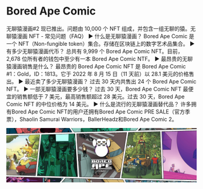 # Bored Ape Comic

无聊猿漫画#2 现已推出。问题由 10,000 个 NFT 组成，并包含一组无聊的猿。无聊猿漫画 NFT - 常见问题（FAQ）
▶ 什么是无聊猿漫画？
Bored Ape Comic 是一个 NFT（Non-fungible token）集合。存储在区块链上的数字艺术品集合。
▶ 有多少无聊猿漫画代币？
总共有 9,999 个 Bored Ape Comic NFT。目前，2,678 位所有者的钱包中至少有一本 Bored Ape Comic NTF。
▶ 最昂贵的无聊猿漫画销售是什么？
最昂贵的 Bored Ape Comic NFT 是 Bored Ape Comic #1：Gold，ID：1813。它于 2022 年 8 月 15 日（11 天前）以 28.1 美元的价格售出。
▶ 最近卖了多少无聊猿漫画？
过去 30 天内共售出 24 个 Bored Ape Comic NFT。
▶ 一部无聊猿漫画要多少钱？
过去 30 天，Bored Ape Comic NFT 最便宜的销售额低于 7 美元，最高销售额超过 28 美元。过去 30 天，Bored Ape Comic NFT 的中位价格为 14 美元。
▶ 什么是流行的无聊猿漫画替代品？
许多拥有Bored Ape Comic NFT的用户还拥有Bored Ape Comic PRE SALE（官方季票），Shaolin Samurai Warriors，BallerHeadz和Bored Ape Comic 2。

![nft](unnamed.png)
